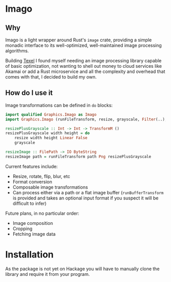 # Imago

## Why

Imago is a light wrapper around Rust's `image` crate, providing a simple monadic interface to its well-optimized, well-maintained image processing algorithms. 

Building [Texel](https://faycarsons.xyz) I found myself needing an image processing library capable of basic optimization, not wanting to shell out money to cloud services like Akamai or add a Rust microservice and all the complexity and overhead that comes with that, I decided to build my own. 

## How do I use it

Image transformations can be defined in `do` blocks: 

```haskell
import qualified Graphics.Imago as Imago
import Graphics.Imago (runFileTransform, resize, grayscale, Filter(..), Format(..))

resizePlusGrayscale :: Int -> Int -> TransformM ()
resizePlusGrayscale width height = do 
    resize width height Linear False
    grayscale

resizeImage :: FilePath -> IO ByteString
resizeImage path = runFileTransform path Png resizePlusGrayscale
```

Current features include:

- Resize, rotate, flip, blur, etc
- Format conversion
- Composable image transformations
- Can process either via a path or a flat image buffer (`runBufferTransform` is provided and takes an optional input format if you suspect it will be difficult to infer)

Future plans, in no particular order:

- Image composition 
- Cropping
- Fetching image data

# Installation

As the package is not yet on Hackage you will have to manually clone the library and require it from your program.